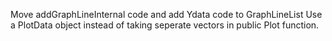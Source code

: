 Move addGraphLineInternal code and add Ydata code to GraphLineList
Use a PlotData object instead of taking seperate vectors in public Plot function.
